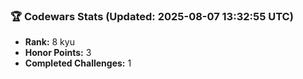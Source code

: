 ### 🏆 Codewars Stats (Updated: 2025-08-07 13:32:55 UTC)

- **Rank:** 8 kyu
- **Honor Points:** 3
- **Completed Challenges:** 1
